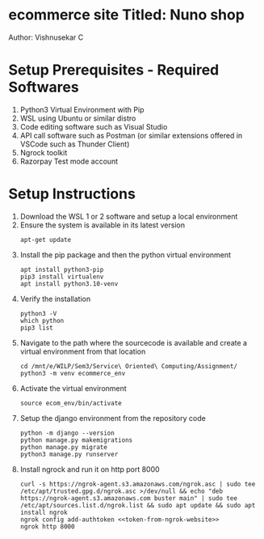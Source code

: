 # ecommerce site Titled: Nuno shop
  Author: Vishnusekar C

# Setup Prerequisites - Required Softwares
1. Python3 Virtual Environment with Pip
2. WSL using Ubuntu or similar distro
3. Code editing software such as Visual Studio
4. API call software such as Postman (or similar extensions offered in VSCode such as Thunder Client)
5. Ngrock toolkit
6. Razorpay Test mode account

# Setup Instructions

1. Download the WSL 1 or 2 software and setup a local environment
2. Ensure the system is available in its latest version
   ```
   apt-get update
   ```
4. Install the pip package and then the python virtual environment
   ``` 
   apt install python3-pip
   pip3 install virtualenv
   apt install python3.10-venv
   ```
6. Verify the installation
   ```
   python3 -V
   which python
   pip3 list
   ```
8. Navigate to the path where the sourcecode is available and create a virtual environment from that location
   ```
   cd /mnt/e/WILP/Sem3/Service\ Oriented\ Computing/Assignment/
   python3 -m venv ecommerce_env
   ```
10. Activate the virtual environment
    ```
    source ecom_env/bin/activate
    ```
12. Setup the django environment from the repository code
    ```
    python -m django --version
    python manage.py makemigrations
    python manage.py migrate
    python3 manage.py runserver
    ```
14. Install ngrock and run it on http port 8000
    ```
    curl -s https://ngrok-agent.s3.amazonaws.com/ngrok.asc | sudo tee /etc/apt/trusted.gpg.d/ngrok.asc >/dev/null && echo "deb https://ngrok-agent.s3.amazonaws.com buster main" | sudo tee /etc/apt/sources.list.d/ngrok.list && sudo apt update && sudo apt install ngrok
    ngrok config add-authtoken <<token-from-ngrok-website>>
    ngrok http 8000
    ```
